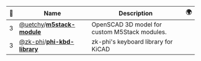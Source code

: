 |:star2: | Name | Description | 🌍|
|---|---|---|---|
|3|[@uetchy](https://github.com/uetchy)/[**m5stack-module**](https://github.com/uetchy/m5stack-module)|OpenSCAD 3D model for custom M5Stack modules.||
|3|[@zk-phi](https://github.com/zk-phi)/[**phi-kbd-library**](https://github.com/zk-phi/phi-kbd-library)|zk-phi's keyboard library for KiCAD||

